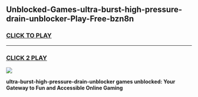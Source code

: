 
## Unblocked-Games-ultra-burst-high-pressure-drain-unblocker-Play-Free-bzn8n
<h3>
<a href="https://premium76.site?title=ultra-burst-high-pressure-drain-unblocker&ref=19M">CLICK TO PLAY</a></h3>
<hr>

<h3>
<a href="https://premium76.site?title=ultra-burst-high-pressure-drain-unblocker&ref=19M">CLICK 2 PLAY</a>
  
</h3>

<a href="https://premium76.site?title=ultra-burst-high-pressure-drain-unblocker&ref=19M"><img src="https://clearcache.store/games.png"></a>


**ultra-burst-high-pressure-drain-unblocker games unblocked: Your Gateway to Fun and Accessible Online Gaming**
